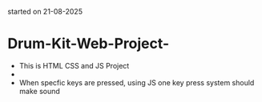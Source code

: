 ﻿started on 21-08-2025 


# Drum-Kit-Web-Project-
- This is HTML CSS and JS Project
- 
- When specfic keys are pressed, using JS one key press system should make sound

